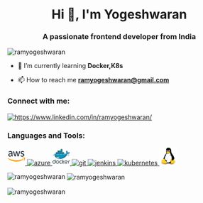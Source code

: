 <h1 align="center">Hi 👋, I'm Yogeshwaran</h1>
<h3 align="center">A passionate frontend developer from India</h3>

<p align="left"> <img src="https://komarev.com/ghpvc/?username=ramyogeshwaran&label=Profile%20views&color=0e75b6&style=flat" alt="ramyogeshwaran" /> </p>

- 🌱 I’m currently learning **Docker,K8s**

- 📫 How to reach me **ramyogeshwaran@gmail.com**

<h3 align="left">Connect with me:</h3>
<p align="left">
<a href="https://linkedin.com/in/https://www.linkedin.com/in/yogesh-connect/" target="blank"><img align="center" src="https://raw.githubusercontent.com/rahuldkjain/github-profile-readme-generator/master/src/images/icons/Social/linked-in-alt.svg" alt="https://www.linkedin.com/in/ramyogeshwaran/" height="30" width="40" /></a>
</p>

<h3 align="left">Languages and Tools:</h3>
<p align="left"> <a href="https://aws.amazon.com" target="_blank" rel="noreferrer"> <img src="https://raw.githubusercontent.com/devicons/devicon/master/icons/amazonwebservices/amazonwebservices-original-wordmark.svg" alt="aws" width="40" height="40"/> </a> <a href="https://azure.microsoft.com/en-in/" target="_blank" rel="noreferrer"> <img src="https://www.vectorlogo.zone/logos/microsoft_azure/microsoft_azure-icon.svg" alt="azure" width="40" height="40"/> </a> <a href="https://www.docker.com/" target="_blank" rel="noreferrer"> <img src="https://raw.githubusercontent.com/devicons/devicon/master/icons/docker/docker-original-wordmark.svg" alt="docker" width="40" height="40"/> </a> <a href="https://git-scm.com/" target="_blank" rel="noreferrer"> <img src="https://www.vectorlogo.zone/logos/git-scm/git-scm-icon.svg" alt="git" width="40" height="40"/> </a> <a href="https://www.jenkins.io" target="_blank" rel="noreferrer"> <img src="https://www.vectorlogo.zone/logos/jenkins/jenkins-icon.svg" alt="jenkins" width="40" height="40"/> </a> <a href="https://kubernetes.io" target="_blank" rel="noreferrer"> <img src="https://www.vectorlogo.zone/logos/kubernetes/kubernetes-icon.svg" alt="kubernetes" width="40" height="40"/> </a> <a href="https://www.linux.org/" target="_blank" rel="noreferrer"> <img src="https://raw.githubusercontent.com/devicons/devicon/master/icons/linux/linux-original.svg" alt="linux" width="40" height="40"/> </a> </p>

<p><img align="left" src="https://github-readme-stats.vercel.app/api/top-langs?username=ramyogeshwaran&show_icons=true&locale=en&layout=compact" alt="ramyogeshwaran" /></p>

<p>&nbsp;<img align="center" src="https://github-readme-stats.vercel.app/api?username=ramyogeshwaran&show_icons=true&locale=en" alt="ramyogeshwaran" /></p>

<p><img align="center" src="https://github-readme-streak-stats.herokuapp.com/?user=ramyogeshwaran&" alt="ramyogeshwaran" /></p>
